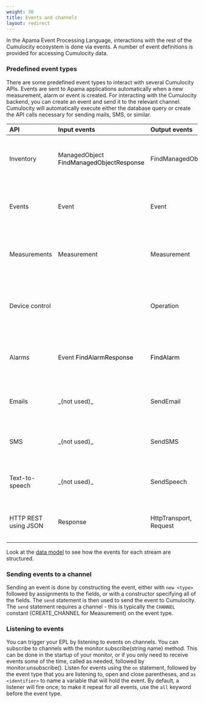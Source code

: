 ```yaml
---
weight: 30
title: Events and channels
layout: redirect
---
```


In the Apama Event Processing Language, interactions with the rest of the Cumulocity ecosystem is done via events. A number of event definitions is provided for accessing Cumulocity data.

### Predefined event types

There are some predefined event types to interact with several Cumulocity APIs. Events are sent to Apama applications automatically when a new measurement, alarm or event is created. For interacting with the Cumulocity backend, you can create an event and send it to the relevant channel. Cumulocity will automatically execute either the database query or create the API calls necessary for sending mails, SMS, or similar.

<table class="wrapped confluenceTable"><colgroup><col><col><col><col></colgroup>

<thead>

<tr>

<th style="text-align: left;" class="confluenceTh">API</th>

<th style="text-align: left;" class="confluenceTh">Input events</th>

<th style="text-align: left;" class="confluenceTh">Output events</th>

<th style="text-align: left;" class="confluenceTh">Description</th>

</tr>

</thead>

<tbody>

<tr>

<td class="confluenceTd">Inventory</td>

<td class="confluenceTd">ManagedObject  
<span style="color: rgb(0,0,0);">FindManagedObjectResponse</span></td>

<td class="confluenceTd">FindManagedObject  

</td>

<td class="confluenceTd">This group of events represents lookup of <span class="inline-comment-marker" data-ref="727e6160-a5ce-49e5-8a1f-02eb4fbd95f7">ManagedObject objects.</span></td>

</tr>

<tr>

<td class="confluenceTd">Events</td>

<td class="confluenceTd">Event</td>

<td class="confluenceTd">Event</td>

<td class="confluenceTd">This group of events represents creation or modification of a single event.</td>

</tr>

<tr>

<td class="confluenceTd">Measurements</td>

<td class="confluenceTd">Measurement</td>

<td class="confluenceTd">Measurement</td>

<td class="confluenceTd">This group of events represents creation of a single measurement.</td>

</tr>

<tr>

<td class="confluenceTd">Device control</td>

<td class="confluenceTd">  
</td>

<td class="confluenceTd"><span>Operation</span></td>

<td class="confluenceTd">This group of events represents creation or modification of a single operation.</td>

</tr>

<tr>

<td class="confluenceTd">Alarms</td>

<td class="confluenceTd"><span>Event</span>  
<span style="color: rgb(0,0,0);">FindAlarmResponse</span></td>

<td class="confluenceTd"><span style="color: rgb(0,0,0);">FindAlarm</span></td>

<td class="confluenceTd">This group of events represents creation or lookup of a single alarm.</td>

</tr>

<tr>

<td class="confluenceTd">Emails</td>

<td class="confluenceTd">_(not used)_</td>

<td class="confluenceTd">SendEmail  

</td>

<td class="confluenceTd">This group of events represents sending of an email.</td>

</tr>

<tr>

<td class="confluenceTd">SMS</td>

<td class="confluenceTd">_(not used)_</td>

<td class="confluenceTd">SendSMS</td>

<td class="confluenceTd">This group of events represents sending of an SMS.</td>

</tr>

<tr>

<td class="confluenceTd">Text-to-speech</td>

<td class="confluenceTd">_(not used)_</td>

<td class="confluenceTd">SendSpeech</td>

<td class="confluenceTd">This group of events represents initializing of a phone call.</td>

</tr>

<tr>

<td colspan="1" class="confluenceTd">HTTP REST using JSON</td>

<td colspan="1" class="confluenceTd">Response</td>

<td colspan="1" class="confluenceTd">HttpTransport, Request</td>

<td colspan="1" class="confluenceTd">Allows EPL to invoke a REST request on a remote site using JSON.</td>

</tr>

</tbody>

</table>

Look at the [data model](http://www.apamacommunity.com/documents/10.2.0.1/apama_10.2.0.1_webhelp/ApamaDoc/com/apama/cumulocity/package-summary.html) to see how the events for each stream are structured.

### Sending events to a channel

Sending an event is done by constructing the event, either with `new <type>` followed by assignments to the fields, or with a constructor specifying all of the fields. The `send` statement is then used to send the event to Cumulocity. The `send` statement requires a channel - this is typically the `CHANNEL` constant (CREATE_CHANNEL for Measurement) on the event type.

### Listening to events

You can trigger your EPL by listening to events on channels. You can subscribe to channels with the monitor.subscribe(string name) method. This can be done in the startup of your monitor, or if you only need to receive events some of the time, called as needed, followed by monitor.unsubscribe(). Listen for events using the `on` statement, followed by the event type that you are listening to, open and close parentheses, and `as <identifier>` to name a variable that will hold the event. By default, a listener will fire once; to make it repeat for all events, use the `all` keyword before the event type.